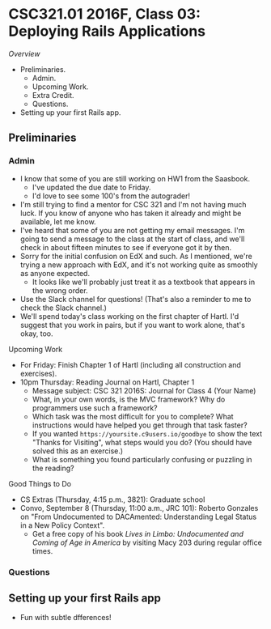 CSC321.01 2016F, Class 03: Deploying Rails Applications
=======================================================

_Overview_

* Preliminaries.
    * Admin.
    * Upcoming Work.
    * Extra Credit.
    * Questions.
* Setting up your first Rails app.

Preliminaries
-------------

### Admin

* I know that some of you are still working on HW1 from the Saasbook.
    * I've updated the due date to Friday.
    * I'd love to see some 100's from the autograder!  
* I'm still trying to find a mentor for CSC 321 and I'm not having much 
  luck.  If you know of anyone who has taken it already and might be
  available, let me know.
* I've heard that some of you are not getting my email messages.  I'm going
  to send a message to the class at the start of class, and we'll check in
  about fifteen minutes to see if everyone got it by then.
* Sorry for the initial confusion on EdX and such.  As I mentioned, we're
  trying a new approach with EdX, and it's not working quite as smoothly as
  anyone expected.
    * It looks like we'll probably just treat it as a textbook that appears
      in the wrong order.
* Use the Slack channel for questions!  (That's also a reminder to me to
  check the Slack channel.)
* We'll spend today's class working on the first chapter of Hartl.  I'd
  suggest that you work in pairs, but if you want to work alone, that's
  okay, too.  

Upcoming Work

* For Friday: Finish Chapter 1 of Hartl (including all construction
  and exercises).
* 10pm Thursday: Reading Journal on Hartl, Chapter 1
    * Message subject: CSC 321 2016S: Journal for Class 4 (Your Name)
    * What, in your own words, is the MVC framework?  Why do programmers
      use such a framework?
    * Which task was the most difficult for you to complete?  What instructions
      would have helped you get through that task faster?
    * If you wanted `https://yoursite.c9users.io/goodbye` to show the
      text "Thanks for Visiting", what steps would you do?  (You
      should have solved this as an exercise.)
    * What is something you found particularly confusing or puzzling in
      the reading?

Good Things to Do

* CS Extras (Thursday, 4:15 p.m., 3821): Graduate school
* Convo, September 8 (Thursday, 11:00 a.m., JRC 101): Roberto
  Gonzales on "From Undocumented to DACAmented: Understanding Legal Status 
  in a New Policy Context".  
    * Get a free copy of his book _Lives in Limbo: Undocumented and Coming 
      of Age in America_ by visiting Macy 203 during regular office times.

### Questions

Setting up your first Rails app
-------------------------------

* Fun with subtle dfferences!
